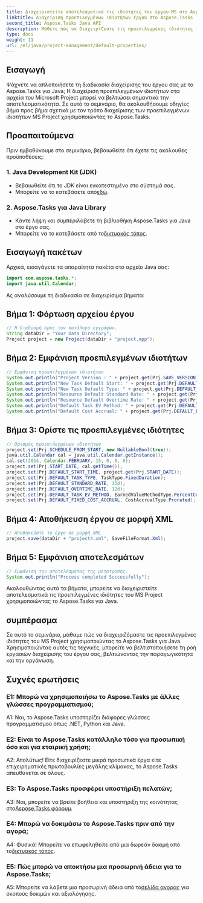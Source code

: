 ```yaml
---
title: Διαχειριστείτε αποτελεσματικά τις ιδιότητες του έργου MS στο Aspose.Tasks
linktitle: Διαχείριση προεπιλεγμένων ιδιοτήτων έργου στο Aspose.Tasks
second_title: Aspose.Tasks Java API
description: Μάθετε πώς να διαχειρίζεστε τις προεπιλεγμένες ιδιότητες του MS Project χρησιμοποιώντας το Aspose.Tasks για Java. Βελτιώστε τη ροή εργασιών διαχείρισης του έργου σας χωρίς κόπο.
type: docs
weight: 11
url: /el/java/project-management/default-properties/
---
```

## Εισαγωγή
Ψάχνετε να απλοποιήσετε τη διαδικασία διαχείρισης του έργου σας με το Aspose.Tasks για Java; Η διαχείριση προεπιλεγμένων ιδιοτήτων στα αρχεία του Microsoft Project μπορεί να βελτιώσει σημαντικά την αποτελεσματικότητα. Σε αυτό το σεμινάριο, θα ακολουθήσουμε οδηγίες βήμα προς βήμα σχετικά με τον τρόπο διαχείρισης των προεπιλεγμένων ιδιοτήτων MS Project χρησιμοποιώντας το Aspose.Tasks.
## Προαπαιτούμενα
Πριν εμβαθύνουμε στο σεμινάριο, βεβαιωθείτε ότι έχετε τις ακόλουθες προϋποθέσεις:
### 1. Java Development Kit (JDK)
   - Βεβαιωθείτε ότι το JDK είναι εγκατεστημένο στο σύστημά σας.
   -  Μπορείτε να το κατεβάσετε από[εδώ](https://www.oracle.com/java/technologies/javase-jdk11-downloads.html).
### 2. Aspose.Tasks για Java Library
   - Κάντε λήψη και συμπεριλάβετε τη βιβλιοθήκη Aspose.Tasks για Java στο έργο σας.
   -  Μπορείτε να το κατεβάσετε από το[δικτυακός τόπος](https://releases.aspose.com/tasks/java/).
## Εισαγωγή πακέτων
Αρχικά, εισαγάγετε τα απαραίτητα πακέτα στο αρχείο Java σας:
```java
import com.aspose.tasks.*;
import java.util.Calendar;
```
Ας αναλύσουμε τη διαδικασία σε διαχειρίσιμα βήματα:
## Βήμα 1: Φόρτωση αρχείου έργου
```java
// Η διαδρομή προς τον κατάλογο εγγράφων.
String dataDir = "Your Data Directory";
Project project = new Project(dataDir + "project.mpp");
```
## Βήμα 2: Εμφάνιση προεπιλεγμένων ιδιοτήτων
```java
// Εμφάνιση προεπιλεγμένων ιδιοτήτων
System.out.println("Project Version : " + project.get(Prj.SAVE_VERSION));
System.out.println("New Task Default Start: " + project.get(Prj.DEFAULT_START_TIME));
System.out.println("New Task Default Type: " + project.get(Prj.DEFAULT_TASK_TYPE));
System.out.println("Resource Default Standard Rate: " + project.get(Prj.DEFAULT_STANDARD_RATE));
System.out.println("Resource Default Overtime Rate: " + project.get(Prj.DEFAULT_OVERTIME_RATE));
System.out.println("Default Task EV Method: " + project.get(Prj.DEFAULT_TASK_EV_METHOD));
System.out.println("Default Cost Accrual: " + project.get(Prj.DEFAULT_FIXED_COST_ACCRUAL));
```
## Βήμα 3: Ορίστε τις προεπιλεγμένες ιδιότητες
```java
// Ορισμός προεπιλεγμένων ιδιοτήτων
project.set(Prj.SCHEDULE_FROM_START, new NullableBool(true));
java.util.Calendar cal = java.util.Calendar.getInstance();
cal.set(2014, Calendar.FEBRUARY, 15, 0, 0, 0);
project.set(Prj.START_DATE, cal.getTime());
project.set(Prj.DEFAULT_START_TIME, project.get(Prj.START_DATE));
project.set(Prj.DEFAULT_TASK_TYPE, TaskType.FixedDuration);
project.set(Prj.DEFAULT_STANDARD_RATE, 15d);
project.set(Prj.DEFAULT_OVERTIME_RATE, 12d);
project.set(Prj.DEFAULT_TASK_EV_METHOD, EarnedValueMethodType.PercentComplete);
project.set(Prj.DEFAULT_FIXED_COST_ACCRUAL, CostAccrualType.Prorated);
```
## Βήμα 4: Αποθήκευση έργου σε μορφή XML
```java
// Αποθηκεύστε το έργο σε μορφή XML
project.save(dataDir + "project4.xml", SaveFileFormat.Xml);
```
## Βήμα 5: Εμφάνιση αποτελεσμάτων
```java
// Εμφάνιση του αποτελέσματος της μετατροπής.
System.out.println("Process completed Successfully");
```
Ακολουθώντας αυτά τα βήματα, μπορείτε να διαχειριστείτε αποτελεσματικά τις προεπιλεγμένες ιδιότητες του MS Project χρησιμοποιώντας το Aspose.Tasks για Java.
## συμπέρασμα
Σε αυτό το σεμινάριο, μάθαμε πώς να διαχειριζόμαστε τις προεπιλεγμένες ιδιότητες του MS Project χρησιμοποιώντας το Aspose.Tasks για Java. Χρησιμοποιώντας αυτές τις τεχνικές, μπορείτε να βελτιστοποιήσετε τη ροή εργασιών διαχείρισης του έργου σας, βελτιώνοντας την παραγωγικότητα και την οργάνωση.
## Συχνές ερωτήσεις
### Ε1: Μπορώ να χρησιμοποιήσω το Aspose.Tasks με άλλες γλώσσες προγραμματισμού;
A1: Ναι, το Aspose.Tasks υποστηρίζει διάφορες γλώσσες προγραμματισμού όπως .NET, Python και Java.
### Ε2: Είναι το Aspose.Tasks κατάλληλο τόσο για προσωπική όσο και για εταιρική χρήση;
Α2: Απολύτως! Είτε διαχειρίζεστε μικρά προσωπικά έργα είτε επιχειρηματικές πρωτοβουλίες μεγάλης κλίμακας, το Aspose.Tasks απευθύνεται σε όλους.
### Ε3: Το Aspose.Tasks προσφέρει υποστήριξη πελατών;
A3: Ναι, μπορείτε να βρείτε βοήθεια και υποστήριξη της κοινότητας στο[Aspose.Tasks φόρουμ](https://forum.aspose.com/c/tasks/15).
### Ε4: Μπορώ να δοκιμάσω το Aspose.Tasks πριν από την αγορά;
 Α4: Φυσικά! Μπορείτε να επωφεληθείτε από μια δωρεάν δοκιμή από το[δικτυακός τόπος](https://releases.aspose.com/).
### Ε5: Πώς μπορώ να αποκτήσω μια προσωρινή άδεια για το Aspose.Tasks;
 A5: Μπορείτε να λάβετε μια προσωρινή άδεια από το[σελίδα αγοράς](https://purchase.aspose.com/temporary-license/) για σκοπούς δοκιμών και αξιολόγησης.